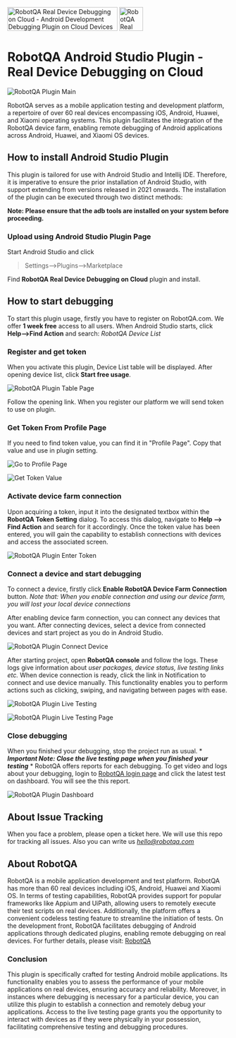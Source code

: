 <a href="https://www.producthunt.com/posts/robotqa-real-device-debugging-on-cloud?utm_source=badge-featured&utm_medium=badge&utm_souce=badge-robotqa&#0045;real&#0045;device&#0045;debugging&#0045;on&#0045;cloud" target="_blank"><img src="https://api.producthunt.com/widgets/embed-image/v1/featured.svg?post_id=458979&theme=light" alt="RobotQA&#0032;Real&#0032;Device&#0032;Debugging&#0032;on&#0032;Cloud - Android&#0032;Development&#0032;Debugging&#0032;Plugin&#0032;on&#0032;Cloud&#0032;Devices | Product Hunt" style="width: 250px; height: 54px;" width="250" height="54" /></a>
<a href="https://www.g2.com/products/robotqa-real-device-debugging-on-cloud/reviews" target="_blank"><img src="https://github.com/robotqa/Android-Studio-Plugin-for-Debugging/blob/main/g2-logo.png?raw=true" alt="RobotQA&#0032;Real&#0032;Device&#0032;Debugging&#0032;on&#0032;Cloud - Android&#0032;Development&#0032;Debugging&#0032;Plugin&#0032;on&#0032;Cloud&#0032;Devices | G2.com" style="width: 54px; height: 54px;" width="54" height="54" /></a>

# RobotQA Android Studio Plugin - Real Device Debugging on Cloud
![RobotQA Plugin Main](https://github.com/robotqa/Android-Studio-Plugin-for-Debugging/blob/main/main-photo.png?raw=true)

RobotQA serves as a mobile application testing and development platform, a repertoire of over 60 real devices encompassing iOS, Android, Huawei, and Xiaomi operating systems. This plugin facilitates the integration of the RobotQA device farm, enabling remote debugging of Android applications across Android, Huawei, and Xiaomi OS devices.

## How to install Android Studio Plugin

This plugin is tailored for use with Android Studio and Intellij IDE. Therefore, it is imperative to ensure the prior installation of Android Studio, with support extending from versions released in 2021 onwards. The installation of the plugin can be executed through two distinct methods:

**Note: Please ensure that the adb tools are installed on your system before proceeding.**

### Upload using Android Studio Plugin Page

Start Android Studio and click 
> Settings-->Plugins-->Marketplace </code></pre>

Find **RobotQA Real Device Debugging on Cloud** plugin and install.

## How to start debugging

To start this plugin usage, firstly you have to register on RobotQA.com. We offer **1 week free** access to all users. 
When Android Studio starts, click **Help-->Find Action** and search: *RobotQA Device List*

### Register and get token

When you activate this plugin, Device List table will be displayed. After opening device list, click **Start free usage**.

![RobotQA Plugin Table Page](https://github.com/robotqa/Android-Studio-Plugin-for-Debugging/blob/main/first-page.png?raw=true)

Follow the opening link. When you register our platform we will send token to use on plugin. 

### Get Token From Profile Page

If you need to find token value, you can find it in "Profile Page". Copy that value and use in plugin setting.

![Go to Profile Page](https://github.com/robotqa/Android-Studio-Plugin-for-Debugging/blob/main/go-profile.png?raw=true)

![Get Token Value](https://github.com/robotqa/Android-Studio-Plugin-for-Debugging/blob/main/token.png?raw=true)

### Activate device farm connection

Upon acquiring a token, input it into the designated textbox within the **RobotQA Token Setting** dialog. To access this dialog, navigate to **Help --> Find Action** and search for it accordingly. Once the token value has been entered, you will gain the capability to establish connections with devices and access the associated screen.

![RobotQA Plugin Enter Token](https://github.com/robotqa/Android-Studio-Plugin-for-Debugging/blob/main/token-enter.png?raw=true)

### Connect a device and start debugging

To connect a device, firstly click **Enable RobotQA Device Farm Connection** button. 
*Note that: When you enable connection and using our device farm, you will lost your local device connections*

After enabling device farm connection, you can connect any devices that you want. After connecting devices, select a device from connected devices and start project as you do in Android Studio.

![RobotQA Plugin Connect Device](https://github.com/robotqa/Android-Studio-Plugin-for-Debugging/blob/main/device-connected.png?raw=true)

After starting project, open **RobotQA console** and follow the logs. These logs give information about *user packages, device status, live testing links etc.* 
When device connection is ready, click the link in Notification to connect and use device manually. This functionality enables you to perform actions such as clicking, swiping, and navigating between pages with ease.

![RobotQA Plugin Live Testing](https://github.com/robotqa/Android-Studio-Plugin-for-Debugging/blob/main/live-testing-click.png?raw=true)

![RobotQA Plugin Live Testing Page](https://github.com/robotqa/Android-Studio-Plugin-for-Debugging/blob/main/live-testing-page.png?raw=true)

### Close debugging

When you finished your debugging, stop the project run as usual. * ***Important Note: Close the live testing page when you finished your testing*** * 
RobotQA offers reports for each debugging. To get video and logs about your debugging, login to [RobotQA login page](https://robotqa.com/login) and click the latest test on dashboard. You will see the this report.

![RobotQA Plugin Dashboard](https://github.com/robotqa/Android-Studio-Plugin-for-Debugging/blob/main/test-result.png?raw=true)

## About Issue Tracking

When you face a problem, please open a ticket here. We will use this repo for tracking all issues. Also you can write us *hello@robotqa.com*

## About RobotQA

RobotQA is a mobile application development and test platform. RobotQA has more than 60 real devices including iOS, Android, Huawei and Xiaomi OS. In terms of testing capabilities, RobotQA provides support for popular frameworks like Appium and UiPath, allowing users to remotely execute their test scripts on real devices. Additionally, the platform offers a convenient codeless testing feature to streamline the initiation of tests. On the development front, RobotQA facilitates debugging of Android applications through dedicated plugins, enabling remote debugging on real devices. For further details, please visit: [RobotQA](https://robotqa.com)

### Conclusion

This plugin is specifically crafted for testing Android mobile applications. Its functionality enables you to assess the performance of your mobile applications on real devices, ensuring accuracy and reliability. Moreover, in instances where debugging is necessary for a particular device, you can utilize this plugin to establish a connection and remotely debug your applications. Access to the live testing page grants you the opportunity to interact with devices as if they were physically in your possession, facilitating comprehensive testing and debugging procedures.
